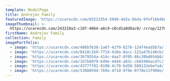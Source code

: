 ```yaml
---
template: ModelPage
title: Andrejev Family
featuredImage: 'https://ucarecdn.com/65513354-5899-4d2a-bbda-9fef16b4b0fa/'
imageThumbnail: >-
  https://ucarecdn.com/243210a3-c107-4864-a8c9-c0cd1a0d8ac0/-/crop/1270x1607/0,188/-/preview/
firstName: Andrejev Family
collection: Family
imagePortfolio:
  - image: 'https://ucarecdn.com/486bf638-1a6f-42f9-8276-124f4ead5b7a/'
  - image: 'https://ucarecdn.com/8418c1b9-7714-418a-8acc-121a47b148cb/'
  - image: 'https://ucarecdn.com/3b79554a-414c-4aa7-8f05-86c38bd654b8/'
  - image: 'https://ucarecdn.com/1b7b6979-649e-4444-a83c-cb8346bacd7c/'
  - image: 'https://ucarecdn.com/4377ff81-8198-4c70-bd50-588132ebefa4/'
  - image: 'https://ucarecdn.com/5388059d-7b9a-4f1d-979e-0770e11f908e/'
---
```


